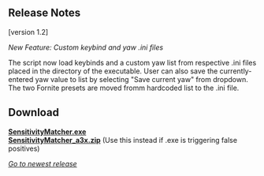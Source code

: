 ## Release Notes

[version 1.2] 

_New Feature: Custom keybind and yaw .ini files_

The script now load keybinds and a custom yaw list from respective .ini files placed in the directory of the executable. User can also save the currently-entered yaw value to list by selecting "Save current yaw" from dropdown. The two Fornite presets are moved fromm hardcoded list to the .ini file.

## Download

[**SensitivityMatcher.exe**](https://github.com/KovaaK/SensitivityMatcher/releases/download/1.2/SensitivityMatcher.exe) \
[**SensitivityMatcher_a3x.zip**](https://github.com/KovaaK/SensitivityMatcher/releases/download/1.2/SensitivityMatcher_a3x.zip) (Use this instead if .exe is triggering false positives)

[_Go to newest release_](https://github.com/KovaaK/SensitivityMatcher/releases/latest)
